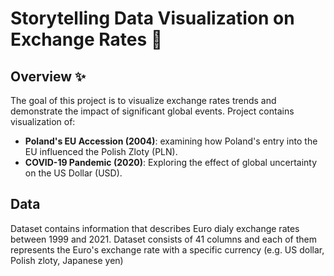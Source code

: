 # Storytelling Data Visualization on Exchange Rates 🌱

## Overview ✨
The goal of this project is to visualize exchange rates trends and demonstrate the impact of significant global events. Project contains visualization of:  

* **Poland's EU Accession (2004)**: examining how Poland's entry into the EU influenced the Polish Zloty (PLN).
* **COVID-19 Pandemic (2020)**: Exploring the effect of global uncertainty on the US Dollar (USD).
  
## Data
Dataset contains information that describes Euro dialy exchange rates between 1999 and 2021. Dataset consists of 41 columns and each of them represents the Euro's exchange rate with a specific currency (e.g. US dollar, Polish zloty, Japanese yen)
